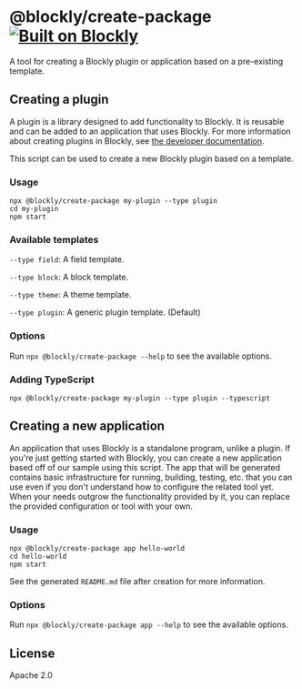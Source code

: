 # @blockly/create-package [![Built on Blockly](https://tinyurl.com/built-on-blockly)](https://github.com/google/blockly)

A tool for creating a Blockly plugin or application based on a pre-existing template.

## Creating a plugin
A plugin is a library designed to add functionality to Blockly. It is reusable and can be added to an application that uses Blockly.
For more information about creating plugins in Blockly, see [the developer documentation](https://developers.google.com/blockly/guides/contribute/samples/add_a_plugin).

This script can be used to create a new Blockly plugin based on a template.

### Usage

```
npx @blockly/create-package my-plugin --type plugin
cd my-plugin
npm start
```

### Available templates
``--type field``: A field template.

``--type block``: A block template.

``--type theme``: A theme template.

``--type plugin``: A generic plugin template. (Default)

### Options
Run `npx @blockly/create-package --help` to see the available options.

### Adding TypeScript
```
npx @blockly/create-package my-plugin --type plugin --typescript
```

## Creating a new application

An application that uses Blockly is a standalone program, unlike a plugin. If you're just getting started with Blockly, you can create a new application based off of our sample using this script. The app that will be generated contains basic infrastructure for running, building, testing, etc. that you can use even if you don't understand how to configure the related tool yet. When your needs outgrow the functionality provided by it, you can replace the provided configuration or tool with your own.

### Usage

```
npx @blockly/create-package app hello-world
cd hello-world
npm start
```

See the generated `README.md` file after creation for more information.

### Options
Run `npx @blockly/create-package app --help` to see the available options.

## License

Apache 2.0
